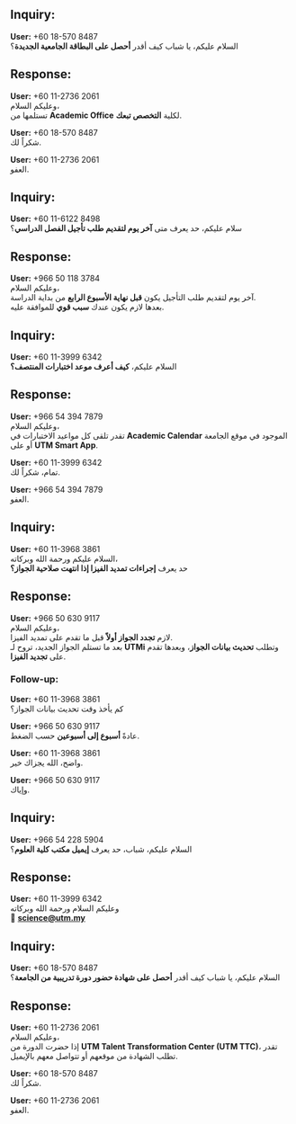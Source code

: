 ## Inquiry:
**User:** +60 18-570 8487  
السلام عليكم، يا شباب كيف أقدر **أحصل على البطاقة الجامعية الجديدة**؟  

## Response:
**User:** +60 11-2736 2061  
وعليكم السلام،  
تستلمها من **Academic Office** لكلية **التخصص تبعك**.  

**User:** +60 18-570 8487  
شكراً لك.  

**User:** +60 11-2736 2061  
العفو.  




## Inquiry:
**User:** +60 11-6122 8498  
سلام عليكم، حد يعرف متى **آخر يوم لتقديم طلب تأجيل الفصل الدراسي**؟  

## Response:
**User:** +966 50 118 3784  
وعليكم السلام،  
آخر يوم لتقديم طلب التأجيل يكون **قبل نهاية الأسبوع الرابع** من بداية الدراسة.  
بعدها لازم يكون عندك **سبب قوي** للموافقة عليه.  




## Inquiry:
**User:** +60 11-3999 6342  
السلام عليكم، **كيف أعرف موعد اختبارات المنتصف؟**  

## Response:
**User:** +966 54 394 7879  
وعليكم السلام،  
تقدر تلقى كل مواعيد الاختبارات في **Academic Calendar** الموجود في موقع الجامعة أو على **UTM Smart App**.  

**User:** +60 11-3999 6342  
تمام، شكراً لك.  

**User:** +966 54 394 7879  
العفو.  





## Inquiry:
**User:** +60 11-3968 3861  
السلام عليكم ورحمة الله وبركاته،  
حد يعرف **إجراءات تمديد الفيزا إذا انتهت صلاحية الجواز؟**  

## Response:
**User:** +966 50 630 9117  
وعليكم السلام،  
لازم **تجدد الجواز أولاً** قبل ما تقدم على تمديد الفيزا.  
بعد ما تستلم الجواز الجديد، تروح لـ **UTMi** وتطلب **تحديث بيانات الجواز**، وبعدها تقدم على **تجديد الفيزا**.  

### Follow-up:
**User:** +60 11-3968 3861  
كم يأخذ وقت تحديث بيانات الجواز؟  

**User:** +966 50 630 9117  
عادةً **أسبوع إلى أسبوعين** حسب الضغط.  

**User:** +60 11-3968 3861  
واضح، الله يجزاك خير.  

**User:** +966 50 630 9117  
وإياك.  




## Inquiry:
**User:** +966 54 228 5904  
السلام عليكم، شباب، حد يعرف **إيميل مكتب كلية العلوم**؟  

## Response:
**User:** +60 11-3999 6342  
وعليكم السلام ورحمة الله وبركاته  
📧 **science@utm.my**  




## Inquiry:
**User:** +60 18-570 8487  
السلام عليكم، يا شباب كيف أقدر **أحصل على شهادة حضور دورة تدريبية من الجامعة**؟  

## Response:
**User:** +60 11-2736 2061  
وعليكم السلام،  
إذا حضرت الدورة من **UTM Talent Transformation Center (UTM TTC)**، تقدر تطلب الشهادة من موقعهم أو تتواصل معهم بالإيميل.  

**User:** +60 18-570 8487  
شكراً لك.  

**User:** +60 11-2736 2061  
العفو.  




